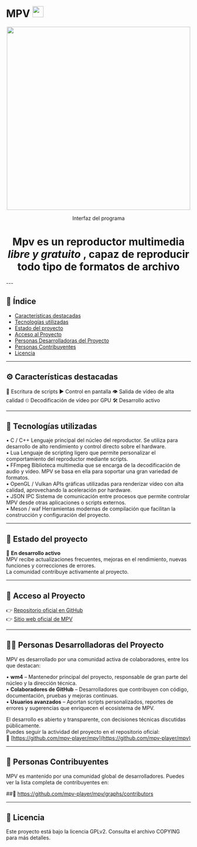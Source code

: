 # MPV <img width="30" height="30" alt="mpv-logo-128-0baae5aa" src="https://github.com/user-attachments/assets/74db9dd8-6544-454b-8522-efb5d00518eb" />


<p align="center">
  <img src="https://github.com/user-attachments/assets/98e4e695-064b-4ae4-8be2-ac02788b1df4" width="500"/>
</p>

<p align="center">Interfaz del programa</p>


<h1 align="center"> Mpv es un reproductor multimedia <i>libre y gratuito </i>, capaz de reproducir todo tipo de formatos de archivo</h1>
---

## 📑 Índice

- [Características destacadas](#️características-destacadas)
- [Tecnologías utilizadas](#️tecnologías-utilizadas)
- [Estado del proyecto](#️estado-del-proyecto)
- [Acceso al Proyecto](#️acceso-al-proyecto)
- [Personas Desarrolladoras del Proyecto](#️personas-desarrolladoras-del-proyecto)
- [Personas Contribuyentes](#️personas-contribuyentes)
- [Licencia](#️licencia)


---
## ⚙️ Características destacadas
📝 Escritura de scripts
▶️ Control en pantalla
👁️ Salida de vídeo de alta calidad
⏲ Decodificación de vídeo por GPU
🛠️ Desarrollo activo

---
## 🧪 Tecnologías utilizadas <br>
• C / C++ Lenguaje principal del núcleo del reproductor. Se utiliza para desarrollo de alto rendimiento y control directo sobre el hardware.
<br>
• Lua Lenguaje de scripting ligero que permite personalizar el comportamiento del reproductor mediante scripts.
<br>
• FFmpeg Biblioteca multimedia que se encarga de la decodificación de audio y vídeo. MPV se basa en ella para soportar una gran variedad de formatos.
<br>
• OpenGL / Vulkan APIs gráficas utilizadas para renderizar vídeo con alta calidad, aprovechando la aceleración por hardware.
<br>
• JSON IPC Sistema de comunicación entre procesos que permite controlar MPV desde otras aplicaciones o scripts externos.
<br>
• Meson / waf Herramientas modernas de compilación que facilitan la construcción y configuración del proyecto.

---
## 🚧 Estado del proyecto

🔄 **En desarrollo activo**  
MPV recibe actualizaciones frecuentes, mejoras en el rendimiento, nuevas funciones y correcciones de errores.  
La comunidad contribuye activamente al proyecto.

---

## 🔗 Acceso al Proyecto

👉 [Repositorio oficial en GitHub](https://github.com/mpv-player/mpv)  <br>
👉 [Sitio web oficial de MPV](https://mpv.io)

---
## 👨‍💻 Personas Desarrolladoras del Proyecto

MPV es desarrollado por una comunidad activa de colaboradores, entre los que destacan:

• **wm4** – Mantenedor principal del proyecto, responsable de gran parte del núcleo y la dirección técnica.  
• **Colaboradores de GitHub** – Desarrolladores que contribuyen con código, documentación, pruebas y mejoras continuas.  
• **Usuarios avanzados** – Aportan scripts personalizados, reportes de errores y sugerencias que enriquecen el ecosistema de MPV.

El desarrollo es abierto y transparente, con decisiones técnicas discutidas públicamente.  
Puedes seguir la actividad del proyecto en el repositorio oficial:  
🔗 [https://github.com/mpv-player/mpv](https://github.com/mpv-player/mpv)

---

 ## 🤝 Personas Contribuyentes <br>
MPV es mantenido por una comunidad global de desarrolladores. Puedes ver la lista completa de contribuyentes en:

##🔗 https://github.com/mpv-player/mpv/graphs/contributors

---

## 📄 Licencia
Este proyecto está bajo la licencia GPLv2. Consulta el archivo COPYING para más detalles.
